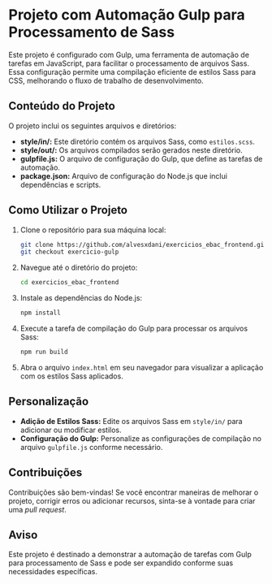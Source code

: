 # Projeto com Automação Gulp para Processamento de Sass

Este projeto é configurado com Gulp, uma ferramenta de automação de tarefas em JavaScript, para facilitar o processamento de arquivos Sass. Essa configuração permite uma compilação eficiente de estilos Sass para CSS, melhorando o fluxo de trabalho de desenvolvimento.

## Conteúdo do Projeto

O projeto inclui os seguintes arquivos e diretórios:

- **style/in/:** Este diretório contém os arquivos Sass, como `estilos.scss`.
- **style/out/:** Os arquivos compilados serão gerados neste diretório.
- **gulpfile.js:** O arquivo de configuração do Gulp, que define as tarefas de automação.
- **package.json:** Arquivo de configuração do Node.js que inclui dependências e scripts.

## Como Utilizar o Projeto

1. Clone o repositório para sua máquina local:

   ```bash
   git clone https://github.com/alvesxdani/exercicios_ebac_frontend.git
   git checkout exercicio-gulp
   ```

2. Navegue até o diretório do projeto:

   ```bash
   cd exercicios_ebac_frontend
   ```

3. Instale as dependências do Node.js:

   ```bash
   npm install
   ```

4. Execute a tarefa de compilação do Gulp para processar os arquivos Sass:

   ```bash
   npm run build
   ```

5. Abra o arquivo `index.html` em seu navegador para visualizar a aplicação com os estilos Sass aplicados.

## Personalização

- **Adição de Estilos Sass:** Edite os arquivos Sass em `style/in/` para adicionar ou modificar estilos.
- **Configuração do Gulp:** Personalize as configurações de compilação no arquivo `gulpfile.js` conforme necessário.

## Contribuições

Contribuições são bem-vindas! Se você encontrar maneiras de melhorar o projeto, corrigir erros ou adicionar recursos, sinta-se à vontade para criar uma _pull request_.

## Aviso

Este projeto é destinado a demonstrar a automação de tarefas com Gulp para processamento de Sass e pode ser expandido conforme suas necessidades específicas.
